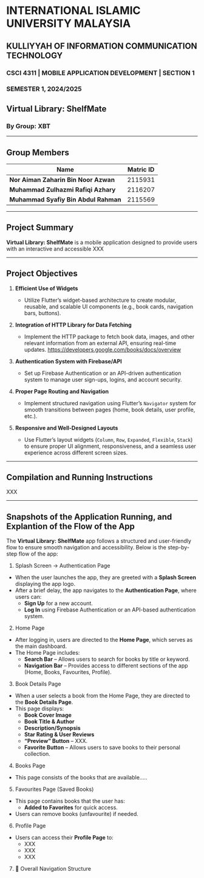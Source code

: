 # INTERNATIONAL ISLAMIC UNIVERSITY MALAYSIA  
## KULLIYYAH OF INFORMATION COMMUNICATION TECHNOLOGY  
### CSCI 4311 | MOBILE APPLICATION DEVELOPMENT | SECTION 1  
### SEMESTER 1, 2024/2025  
## Virtual Library: ShelfMate  

### By Group: XBT  

---

## **Group Members**  

| Name                                   | Matric ID  |  
|----------------------------------------|------------|  
| **Nor Aiman Zaharin Bin Noor Azwan**   | 2115931    |  
| **Muhammad Zulhazmi Rafiqi Azhary**    | 2116207    |  
| **Muhammad Syafiy Bin Abdul Rahman**   | 2115569    |  

---

## **Project Summary**  

**Virtual Library: ShelfMate** is a mobile application designed to provide users with an interactive and accessible XXX

---

## **Project Objectives**  

1. **Efficient Use of Widgets**  
   - Utilize Flutter’s widget-based architecture to create modular, reusable, and scalable UI components (e.g., book cards, navigation bars, buttons).  

2. **Integration of HTTP Library for Data Fetching**  
   - Implement the HTTP package to fetch book data, images, and other relevant information from an external API, ensuring real-time updates.  <link> https://developers.google.com/books/docs/overview </link>

3. **Authentication System with Firebase/API**  
   - Set up Firebase Authentication or an API-driven authentication system to manage user sign-ups, logins, and account security.  

4. **Proper Page Routing and Navigation**  
   - Implement structured navigation using Flutter’s `Navigator` system for smooth transitions between pages (home, book details, user profile, etc.).  

5. **Responsive and Well-Designed Layouts**  
   - Use Flutter’s layout widgets (`Column`, `Row`, `Expanded`, `Flexible`, `Stack`) to ensure proper UI alignment, responsiveness, and a seamless user experience across different screen sizes.  

---

## **Compilation and Running Instructions**

XXX

---

## **Snapshots of the Application Running, and Explantion of the Flow of the App**

The **Virtual Library: ShelfMate** app follows a structured and user-friendly flow to ensure smooth navigation and accessibility. Below is the step-by-step flow of the app:

1. Splash Screen → Authentication Page  
- When the user launches the app, they are greeted with a **Splash Screen** displaying the app logo.  
- After a brief delay, the app navigates to the **Authentication Page**, where users can:  
  - **Sign Up** for a new account.  
  - **Log In** using Firebase Authentication or an API-based authentication system.  

2. Home Page  
- After logging in, users are directed to the **Home Page**, which serves as the main dashboard.  
- The Home Page includes:  
  - **Search Bar** – Allows users to search for books by title or keyword.  
  - **Navigation Bar** – Provides access to different sections of the app (Home, Books, Favourites, Profile).

3. Book Details Page  
- When a user selects a book from the Home Page, they are directed to the **Book Details Page**.  
- This page displays:  
  - **Book Cover Image**  
  - **Book Title & Author**  
  - **Description/Synopsis**  
  - **Star Rating & User Reviews**  
  - **“Preview” Button** – XXX.
  - **Favorite Button** – Allows users to save books to their personal collection.  

4. Books Page
- This page consists of the books that are available.....

5. Favourites Page (Saved Books)  
- This page contains books that the user has:  
  - **Added to Favorites** for quick access.
- Users can remove books (unfavourite) if needed.  

6. Profile Page  
- Users can access their **Profile Page** to:  
  - XXX
  - XXX
  - XXX 

7. 🔄 Overall Navigation Structure  

